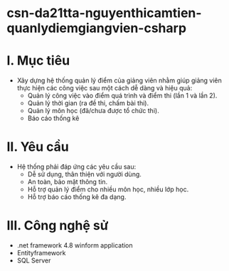 # csn-da21tta-nguyenthicamtien-quanlydiemgiangvien-csharp
# I. Mục tiêu
- Xây dựng hệ thống quản lý điểm của giảng viên nhằm giúp giảng viên thực hiện các công việc sau một cách dễ dàng và hiệu quả:
  + Quản lý công việc vào điểm quá trình và điểm thi (lần 1 và lần 2).
  + Quản lý thời gian (ra đề thi, chấm bài thi).
  + Quản lý môn học (đã/chưa được tổ chức thi).
  + Báo cáo thống kê
# II. Yêu cầu
- Hệ thống phải đáp ứng các yêu cầu sau:
  + Dễ sử dụng, thân thiện với người dùng.
  + An toàn, bảo mật thông tin.
  + Hỗ trợ quản lý điểm cho nhiều môn học, nhiều lớp học.
  + Hỗ trợ báo cáo thống kê đa dạng.
# III. Công nghệ sử 
- .net framework 4.8 winform application
- Entityframework
- SQL Server



  
  
